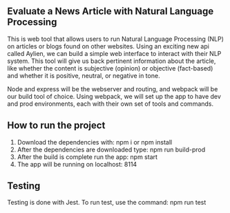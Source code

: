 ## Evaluate a News Article with Natural Language Processing
This is web tool that allows users to run Natural Language Processing (NLP) on articles or blogs found on other websites. Using an exciting new api called Aylien, we can build a simple web interface to interact with their NLP system. This tool will give us back pertinent information about the article, like whether the content is subjective (opinion) or objective (fact-based) and whether it is positive, neutral, or negative in tone.

Node and express will be the webserver and routing, and webpack will be our build tool of choice. Using webpack, we will set up the app to have dev and prod environments, each with their own set of tools and commands.

## How to run the project
1. Download the dependencies with: npm i or npm install
2. After the dependencies are downloaded type: npm run build-prod
3. After the build is complete run the app: npm start
4. The app will be running on localhost: 8114

## Testing
Testing is done with Jest. To run test, use the command:  npm run test

